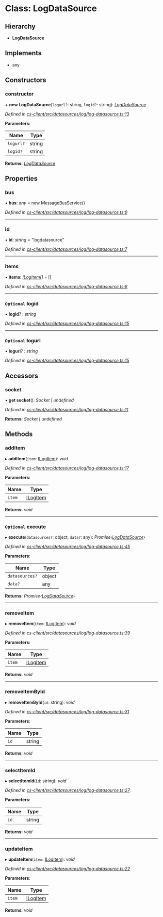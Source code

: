 # Class: LogDataSource

## Hierarchy

* **LogDataSource**

## Implements

* any

## Constructors

###  constructor

\+ **new LogDataSource**(`logurl?`: string, `logid?`: string): *[LogDataSource](_cs_client_src_datasources_log_log_datasource_.logdatasource.md)*

*Defined in [cs-client/src/datasources/log/log-datasource.ts:13](https://github.com/TNOCS/csnext/blob/40018c3a/packages/cs-client/src/datasources/log/log-datasource.ts#L13)*

**Parameters:**

Name | Type |
------ | ------ |
`logurl?` | string |
`logid?` | string |

**Returns:** *[LogDataSource](_cs_client_src_datasources_log_log_datasource_.logdatasource.md)*

## Properties

###  bus

• **bus**: *any* =  new MessageBusService()

*Defined in [cs-client/src/datasources/log/log-datasource.ts:9](https://github.com/TNOCS/csnext/blob/40018c3a/packages/cs-client/src/datasources/log/log-datasource.ts#L9)*

___

###  id

• **id**: *string* = "logdatasource"

*Defined in [cs-client/src/datasources/log/log-datasource.ts:7](https://github.com/TNOCS/csnext/blob/40018c3a/packages/cs-client/src/datasources/log/log-datasource.ts#L7)*

___

###  items

• **items**: *[ILogItem](../interfaces/_cs_client_src_datasources_log_log_item_.ilogitem.md)[]* =  []

*Defined in [cs-client/src/datasources/log/log-datasource.ts:8](https://github.com/TNOCS/csnext/blob/40018c3a/packages/cs-client/src/datasources/log/log-datasource.ts#L8)*

___

### `Optional` logid

• **logid**? : *string*

*Defined in [cs-client/src/datasources/log/log-datasource.ts:15](https://github.com/TNOCS/csnext/blob/40018c3a/packages/cs-client/src/datasources/log/log-datasource.ts#L15)*

___

### `Optional` logurl

• **logurl**? : *string*

*Defined in [cs-client/src/datasources/log/log-datasource.ts:15](https://github.com/TNOCS/csnext/blob/40018c3a/packages/cs-client/src/datasources/log/log-datasource.ts#L15)*

## Accessors

###  socket

• **get socket**(): *Socket | undefined*

*Defined in [cs-client/src/datasources/log/log-datasource.ts:11](https://github.com/TNOCS/csnext/blob/40018c3a/packages/cs-client/src/datasources/log/log-datasource.ts#L11)*

**Returns:** *Socket | undefined*

## Methods

###  addItem

▸ **addItem**(`item`: [ILogItem](../interfaces/_cs_client_src_datasources_log_log_item_.ilogitem.md)): *void*

*Defined in [cs-client/src/datasources/log/log-datasource.ts:17](https://github.com/TNOCS/csnext/blob/40018c3a/packages/cs-client/src/datasources/log/log-datasource.ts#L17)*

**Parameters:**

Name | Type |
------ | ------ |
`item` | [ILogItem](../interfaces/_cs_client_src_datasources_log_log_item_.ilogitem.md) |

**Returns:** *void*

___

### `Optional` execute

▸ **execute**(`datasources?`: object, `data?`: any): *Promise‹[LogDataSource](_cs_client_src_datasources_log_log_datasource_.logdatasource.md)›*

*Defined in [cs-client/src/datasources/log/log-datasource.ts:45](https://github.com/TNOCS/csnext/blob/40018c3a/packages/cs-client/src/datasources/log/log-datasource.ts#L45)*

**Parameters:**

Name | Type |
------ | ------ |
`datasources?` | object |
`data?` | any |

**Returns:** *Promise‹[LogDataSource](_cs_client_src_datasources_log_log_datasource_.logdatasource.md)›*

___

###  removeItem

▸ **removeItem**(`item`: [ILogItem](../interfaces/_cs_client_src_datasources_log_log_item_.ilogitem.md)): *void*

*Defined in [cs-client/src/datasources/log/log-datasource.ts:39](https://github.com/TNOCS/csnext/blob/40018c3a/packages/cs-client/src/datasources/log/log-datasource.ts#L39)*

**Parameters:**

Name | Type |
------ | ------ |
`item` | [ILogItem](../interfaces/_cs_client_src_datasources_log_log_item_.ilogitem.md) |

**Returns:** *void*

___

###  removeItemById

▸ **removeItemById**(`id`: string): *void*

*Defined in [cs-client/src/datasources/log/log-datasource.ts:31](https://github.com/TNOCS/csnext/blob/40018c3a/packages/cs-client/src/datasources/log/log-datasource.ts#L31)*

**Parameters:**

Name | Type |
------ | ------ |
`id` | string |

**Returns:** *void*

___

###  selectItemId

▸ **selectItemId**(`id`: string): *void*

*Defined in [cs-client/src/datasources/log/log-datasource.ts:27](https://github.com/TNOCS/csnext/blob/40018c3a/packages/cs-client/src/datasources/log/log-datasource.ts#L27)*

**Parameters:**

Name | Type |
------ | ------ |
`id` | string |

**Returns:** *void*

___

###  updateItem

▸ **updateItem**(`item`: [ILogItem](../interfaces/_cs_client_src_datasources_log_log_item_.ilogitem.md)): *void*

*Defined in [cs-client/src/datasources/log/log-datasource.ts:22](https://github.com/TNOCS/csnext/blob/40018c3a/packages/cs-client/src/datasources/log/log-datasource.ts#L22)*

**Parameters:**

Name | Type |
------ | ------ |
`item` | [ILogItem](../interfaces/_cs_client_src_datasources_log_log_item_.ilogitem.md) |

**Returns:** *void*
